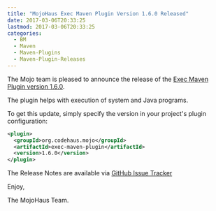 ```yaml
---
title: "MojoHaus Exec Maven Plugin Version 1.6.0 Released"
date: 2017-03-06T20:33:25
lastmod: 2017-03-06T20:33:25
categories:
  - BM
  - Maven
  - Maven-Plugins
  - Maven-Plugin-Releases
---
```

The Mojo team is pleased to announce the release of the 
[Exec Maven Plugin version 1.6.0](https://mojo.codehaus.org/exec-maven-plugin/).

The plugin helps with execution of system and Java programs.


To get this update, simply specify the version in your project's
plugin configuration:

```xml
<plugin>
  <groupId>org.codehaus.mojo</groupId>
  <artifactId>exec-maven-plugin</artifactId>
  <version>1.6.0</version>
</plugin>
```

The Release Notes are available via [GitHub Issue Tracker](https://github.com/mojohaus/exec-maven-plugin/milestone/3?closed=1)

Enjoy,

The MojoHaus Team.
